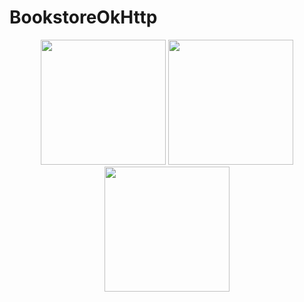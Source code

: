 # BookstoreOkHttp
<p align="center">
<img src="https://user-images.githubusercontent.com/21040125/34792227-56561a30-f615-11e7-9ad8-706f1fb901fd.png" width="200">
<img src="https://user-images.githubusercontent.com/21040125/34792241-5fcd9aac-f615-11e7-8024-0d8a0d909080.png" width="200">
<img src="https://user-images.githubusercontent.com/21040125/34792255-672cef78-f615-11e7-8982-7410c8596f9d.png" width="200">
</p>

